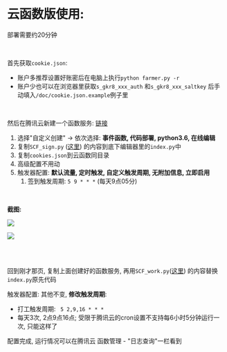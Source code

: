 # 云函数版使用:

部署需要约20分钟

<br>

首先获取`cookie.json`: 

- 账户多推荐设置好账密后在电脑上执行`python farmer.py -r`
- 账户少也可以在浏览器里获取`s_gkr8_xxx_auth` 和`s_gkr8_xxx_saltkey` 后手动填入`/doc/cookie.json.example`例子里

<br>

然后在腾讯云新建一个函数服务: [链接](https://console.cloud.tencent.com/scf/list?rid=1&ns=default)

1. 选择"自定义创建" → 依次选择: **事件函数, 代码部署, python3.6, 在线编辑**
2. 复制`SCF_sign.py` ([这里](https://github.com/Trojblue/TSDM-coin-farmer/blob/main/dist/SCF_sign.py)) 的内容到底下编辑器里的`index.py`中 
3. 复制`cookies.json`到云函数同目录
4. 高级配置不用动
5. 触发器配置: **默认流量, 定时触发, 自定义触发周期, 无附加信息, 立即启用**
   1. 签到触发周期: `5 9 * * *` (每天9点05分)

<br>

**截图:**

![](https://github.com/Trojblue/TSDM-coin-farmer/blob/main/doc/scf_1.png?raw=true)

![](https://github.com/Trojblue/TSDM-coin-farmer/blob/main/doc/scf_2.png?raw=true)

<br>

<br>

回到刚才那页, 复制上面创建好的函数服务, 再用`SCF_work.py`([这里](https://github.com/Trojblue/TSDM-coin-farmer/blob/main/dist/SCF_work.py)) 的内容替换`index.py`原先代码

触发器配置: 其他不变, **修改触发周期**: 

- 打工触发周期: ` 5 2,9,16 * * *` 
- 每天3次, 2点9点16点; 受限于腾讯云的cron设置不支持每6小时5分钟运行一次, 只能这样了

配置完成, 运行情况可以在腾讯云 函数管理 - "日志查询"一栏看到

